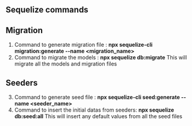 ## Sequelize commands

## Migration
1. Command to generate migration file : **npx sequelize-cli migration:generate --name <migration_name>**
2. Command to migrate the models : **npx sequelize db:migrate**
   This will migrate all the models and migration files

## Seeders
3. Command to generate seed file : **npx sequelize-cli seed:generate --name <seeder_name>**
4. Command to insert the initial datas from seeders: **npx sequelize db:seed:all**
   This will insert any default values from all the seed files
